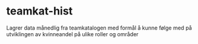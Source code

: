 # teamkat-hist
Lagrer data månedlig fra teamkatalogen med formål å kunne følge med på utviklingen av kvinneandel på ulike roller og områder
